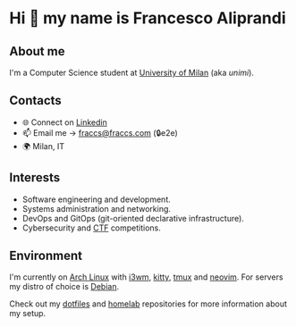 # Hi 👋 my name is Francesco Aliprandi

## About me

I'm a Computer Science student at [University of Milan](https://en.wikipedia.org/wiki/University_of_Milan) (aka *unimi*).

## Contacts

- 🌐 Connect on [Linkedin](https://www.linkedin.com/in/francesco-cristiano-aliprandi/)
- 📫 Email me -> fraccs@fraccs.com (🔒e2e)
- 🌍 Milan, IT

## Interests

- Software engineering and development.
- Systems administration and networking.
- DevOps and GitOps (git-oriented declarative infrastructure).
- Cybersecurity and [CTF](https://en.wikipedia.org/wiki/Capture_the_flag_(cybersecurity)) competitions.

## Environment

I'm currently on [Arch Linux](https://archlinux.org/) with [i3wm](https://i3wm.org/), [kitty](https://sw.kovidgoyal.net/kitty/), [tmux](https://github.com/tmux/tmux/wiki) and [neovim](https://neovim.io/). For servers my distro of choice is [Debian](https://www.debian.org).

Check out my [dotfiles](https://github.com/fraccs/dotfiles) and [homelab](https://github.com/fraccs/homelab) repositories for more information about my setup.
